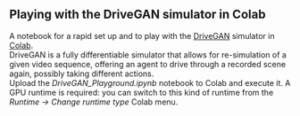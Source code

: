 ## Playing with the DriveGAN simulator in Colab
A notebook for a rapid set up and to play with the [DriveGAN](https://nv-tlabs.github.io/DriveGAN/) simulator in [Colab](https://colab.research.google.com).  
DriveGAN is a fully differentiable simulator that allows for re-simulation of a given video sequence, offering an agent to drive through a recorded scene again, possibly taking different actions.  
Upload the *DriveGAN_Playground.ipynb* notebook to Colab and execute it. A GPU runtime is required: you can switch to this kind of runtime from the *Runtime -> Change runtime type* Colab menu.
